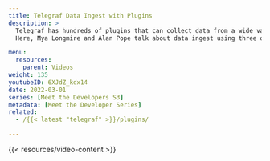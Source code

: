 ```yaml
---
title: Telegraf Data Ingest with Plugins
description: >
  Telegraf has hundreds of plugins that can collect data from a wide variety of sources, ranging from IoT devices to databases to endpoints.
  Here, Mya Longmire and Alan Pope talk about data ingest using three of Telegraf's most widely used plugins.

menu:
  resources:
    parent: Videos
weight: 135
youtubeID: 6XJdZ_kdx14
date: 2022-03-01
series: [Meet the Developers S3]
metadata: [Meet the Developer Series]
related: 
  - /{{< latest "telegraf" >}}/plugins/

---
```


{{< resources/video-content >}}






